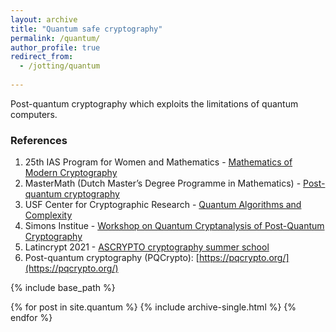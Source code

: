 ```yaml
---
layout: archive
title: "Quantum safe cryptography"
permalink: /quantum/
author_profile: true
redirect_from:
  - /jotting/quantum
  
---
```


Post-quantum cryptography which exploits the limitations of quantum computers.

### References
1. 25th IAS Program for Women and Mathematics - [Mathematics of Modern Cryptography](https://www.ias.edu/math/wam/2018)
2. MasterMath (Dutch Master’s Degree Programme in Mathematics) - [Post-quantum cryptography](https://hyperelliptic.org/tanja/teaching/pqcrypto21/)
3. USF Center for Cryptographic Research - [Quantum Algorithms and Complexity](https://www.usf-crypto.org/mat-4930/)
4. Simons Institue - [Workshop on Quantum Cryptanalysis of Post-Quantum Cryptography](https://simons.berkeley.edu/workshops/lattices2020-quantum2020-joint) 
5. Latincrypt 2021 - [ASCRYPTO cryptography summer school](https://www.urosario.edu.co/ascrypto/home/)
6. Post-quantum cryptography (PQCrypto): [https://pqcrypto.org/](https://pqcrypto.org/)

{% include base_path %}


{% for post in site.quantum %}
  {% include archive-single.html %}
{% endfor %}
